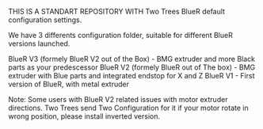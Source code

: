 THIS IS A STANDART REPOSITORY WITH Two Trees BlueR default configuration settings.

We have 3 differents configuration folder, suitable for different BlueR versions launched. 

BlueR V3 (formely BlueR V2 out of the Box) - BMG extruder and more Black parts as your predescessor
BlueR V2 (formely BlueR out of The box) - BMG extruder with Blue parts and integrated endstop for X and Z
BlueR V1 - First version of BlueR, with metal extruder 

Note: Some users with BlueR V2 related issues with motor extruder directions. Two Trees send Two Configuration for it
if your motor rotate in wrong position, please install inverted version.